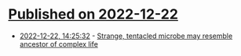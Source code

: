 # [Published on 2022-12-22](index.md)

* [2022-12-22, 14:25:32](https://news.ycombinator.com/item?id=34093532) - [Strange, tentacled microbe may resemble ancestor of complex life](https://www.science.org/content/article/strange-tentacled-microbe-may-resemble-ancestor-complex-life)
